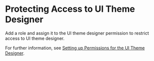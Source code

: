 <!-- loio53955c0f5bb14b61a73edb477aa56409 -->

# Protecting Access to UI Theme Designer

Add a role and assign it to the UI theme designer permission to restrict access to UI theme designer.

For further information, see [Setting up Permissions for the UI Theme Designer](../Initial-Setup-of-UI-Theme-Designer/setting-up-permissions-for-the-ui-theme-designer-c3fdb69.md).

